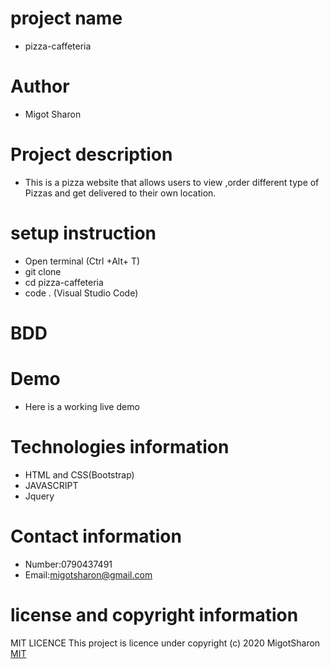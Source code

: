 # project name
* pizza-caffeteria

# Author
* Migot Sharon
 
# Project description
* This is a pizza website that allows users to view ,order different type of Pizzas and get delivered to their own location.

# setup instruction
* Open terminal (Ctrl +Alt+ T)
* git clone 
* cd pizza-caffeteria
* code . (Visual Studio Code)

# BDD




# Demo
* Here is a working live demo




# Technologies information
* HTML and CSS(Bootstrap)
* JAVASCRIPT
* Jquery

# Contact information
* Number:0790437491
* Email:migotsharon@gmail.com

# license and copyright information
MIT LICENCE</a>
This  project is licence under <a href="https://opensource.org/licenses/MIT"></a>
copyright (c) 2020 MigotSharon
[MIT](https://github.com/MigotSharon/piza-caffeteria/blob/master/LICENSE)



